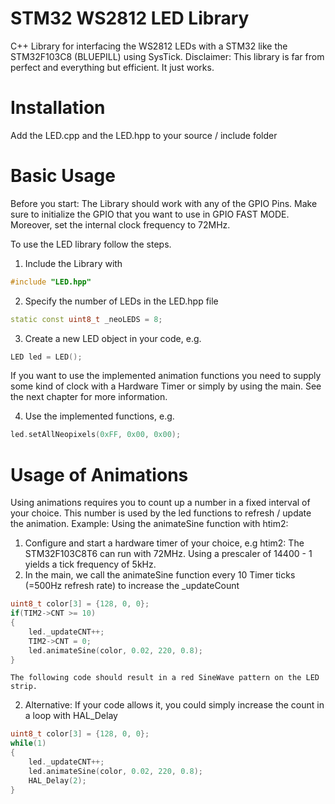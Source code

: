 # STM32 WS2812 LED Library
C++ Library for interfacing the WS2812 LEDs with a STM32 like the STM32F103C8 (BLUEPILL) using SysTick.
Disclaimer: This library is far from perfect and everything but efficient. It just works.
# Installation
Add the LED.cpp and the LED.hpp to your source / include folder

# Basic Usage
Before you start: The Library should work with any of the GPIO Pins. Make sure to initialize the GPIO that you want to use in GPIO FAST MODE. Moreover, set the
internal clock frequency to 72MHz.

To use the LED library follow the steps.

1. Include the Library with 
```C++
#include "LED.hpp"
```
2. Specify the number of LEDs in the LED.hpp file
```C++
static const uint8_t _neoLEDS = 8;
```
3. Create a new LED object in your code, e.g.
```C++
LED led = LED();
```
If you want to use the implemented animation functions you need to supply some kind of clock with a Hardware Timer or simply by using the main. See the next chapter for more information.

4. Use the implemented functions, e.g.
```C++
led.setAllNeopixels(0xFF, 0x00, 0x00);
```
# Usage of Animations
Using animations requires you to count up a number in a fixed interval of your choice. This number is used by the led functions to refresh / update the animation.
Example: Using the animateSine function with htim2:

1.  Configure and start a hardware timer of your choice, e.g htim2:
    The STM32F103C8T6 can run with 72MHz. Using a prescaler of 14400 - 1 yields a tick frequency of 5kHz. 
2.  In the main, we call the animateSine function every 10 Timer ticks (=500Hz refresh rate) to increase the _updateCount
```C++
uint8_t color[3] = {128, 0, 0};
if(TIM2->CNT >= 10)
{
	led._updateCNT++;
	TIM2->CNT = 0;
	led.animateSine(color, 0.02, 220, 0.8);
}
```

    The following code should result in a red SineWave pattern on the LED strip.
2.  Alternative: If your code allows it, you could simply increase the count in a loop with HAL_Delay
```C++
uint8_t color[3] = {128, 0, 0};
while(1) 
{
	led._updateCNT++;
	led.animateSine(color, 0.02, 220, 0.8);
	HAL_Delay(2);
}
```
